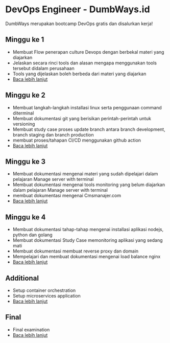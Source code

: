 # DevOps Engineer - DumbWays.id
DumbWays merupakan bootcamp DevOps gratis dan disalurkan kerja!

## Minggu ke 1
- Membuat Flow penerapan culture Devops dengan berbekal materi yang diajarkan
- Jelaskan secara rinci tools dan alasan mengapa menggunakan tools tersebut didalam perusahaan
- Tools yang dijelaskan boleh berbeda dari materi yang diajarkan
- [Baca lebih lanjut](week-1/README.md)

## Minggu ke 2
- Membuat langkah-langkah installasi linux serta penggunaan command diterminal
- Membuat dokumentasi git yang berisikan perintah-perintah untuk versioning
- Membuat study case proses update branch antara branch development, branch staging dan branch production
- membuat proses/tahapan CI/CD menggunakan github action
- [Baca lebih lanjut](week-2/README.md)

## Minggu ke 3
- Membuat dokumentasi mengenai materi yang sudah dipelajari dalam pelajaran Manage server with terminal
- Membuat dokumentasi mengenai tools monitoring yang belum diajarkan dalam pelajaran Manage server with terminal
- membuat dokumentasi mengenai Cmsmanajer.com
- [Baca lebih lanjut](week-3/README.md)

## Minggu ke 4
- Membuat dokumentasi tahap-tahap mengenai installasi aplikasi nodejs, python dan golang
- Membuat dokumentasi Study Case memonitoring aplikasi yang sedang mati
- Membuat dokumentasi membuat reverse proxy dan domain
- Mempelajari dan membuat dokumentasi mengenai load balance nginx
- [Baca lebih lanjut](week-4/README.md)

## Additional
- Setup container orchestration
- Setup microservices application
- [Baca lebih lanjut](week-1/README.md)

## Final
- Final examination
- [Baca lebih lanjut](final/README.md)